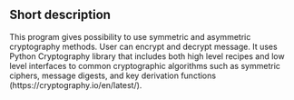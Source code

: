 <h2> Short description </h2>
This program gives possibility to use symmetric and asymmetric cryptography methods. User can encrypt and decrypt message. It uses Python Cryptography library that includes both high level recipes and low level interfaces to common cryptographic algorithms such as symmetric ciphers, message digests, and key derivation functions (https://cryptography.io/en/latest/). 
